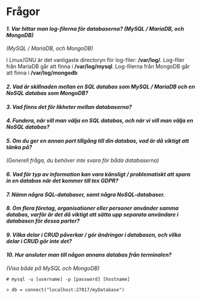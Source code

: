 # Frågor
#### *1. Var hittar man log-filerna för databaserna? (MySQL / MariaDB, och MongoDB)*
*(MySQL / MariaDB, och MongoDB)*

I Linux/GNU är det vanligaste directoryn för log-filer: **/var/log/**.
Log-filer från MariaDB går att finna i **/var/log/mysql**.
Log-filerna från MongoDB går att finna i **/var/log/mongodb**

#### *2. Vad är skillnaden mellan en SQL databas som MySQL / MariaDB och en NoSQL databas som MongoDB?*



#### *3. Vad finns det för likheter mellan databaserna?*



#### *4. Fundera, när vill man välja en SQL databas, och när vi vill man välja en NoSQL databas?*



#### *5. Om du ger en annan part tillgång till din databas, vad är då viktigt att tänka på?*
*(Generell fråga, du behöver inte svara för båda databaserna)*



#### *6. Vad för typ av information kan vara känsligt / problematiskt att spara in en databas när det kommer till tex GDPR?*



#### *7. Nämn några SQL-databaser, samt några NoSQL-databaser.*



#### *8. Om flera företag, organisationer eller personer använder samma databas, varför är det då viktigt att sätta upp separata användare i databasen för dessa parter?*



#### *9.  Vilka delar i CRUD påverkar / gör ändringar i databasen, och vilka delar i CRUD gör inte det?*



#### *10.  Hur ansluter man till någon annans databas från terminalen?*
*(Visa både på MySQL och MongoDB)*

    # mysql -u [username] -p [password] [hostname]

    > db = connect("localhost:27017/myDatabase")


